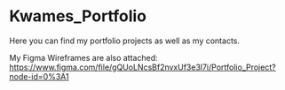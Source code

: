 # Kwames_Portfolio
Here you can find my portfolio projects as well as my contacts.

My Figma Wireframes are also attached:
https://www.figma.com/file/gQUoLNcsBf2nvxUf3e3l7i/Portfolio_Project?node-id=0%3A1